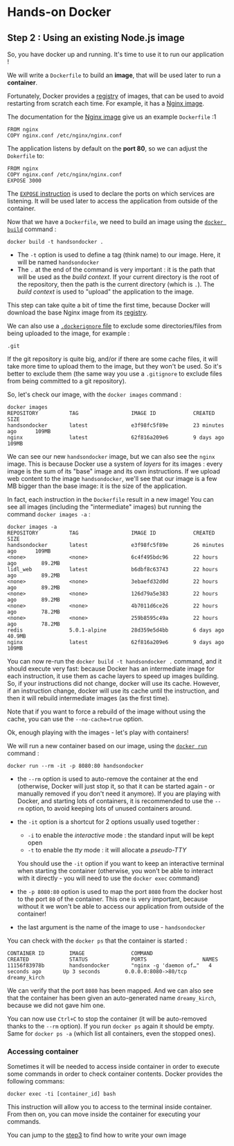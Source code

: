 # Hands-on Docker

## Step 2 : Using an existing Node.js image

So, you have docker up and running. It's time to use it to run our application !

We will write a `Dockerfile` to build an **image**, that will be used later to run a **container**.

Fortunately, Docker provides a [registry](https://registry.hub.docker.com/) of images, that can be used to avoid restarting from scratch each time. For example, it has a [Nginx image](https://registry.hub.docker.com/_/nginx/).

The documentation for the [Nginx image](https://registry.hub.docker.com/_/nginx/) give us an example `Dockerfile` :1

```
FROM nginx
COPY nginx.conf /etc/nginx/nginx.conf
```

The application listens by default on the **port 80**, so we can adjust the `Dokerfile` to:

```
FROM nginx
COPY nginx.conf /etc/nginx/nginx.conf
EXPOSE 3000
```

The [`EXPOSE` instruction](https://docs.docker.com/reference/builder/#expose) is used to declare the ports on which services are listening. It will be used later to access the application from outside of the container.

Now that we have a `Dockerfile`, we need to build an image using the [`docker build`](https://docs.docker.com/reference/commandline/cli/#build) command :

```
docker build -t handsondocker .
```

* The `-t` option is used to define a tag (think name) to our image. Here, it will be named `handsondocker`
* The `.` at the end of the command is very important : it is the path that will be used as the *build context*. If your current directory is the root of the repository, then the path is the current directory (which is `.`). The *build context* is used to "upload" the application to the image.

This step can take quite a bit of time the first time, because Docker will download the base Nginx image from its [registry](https://registry.hub.docker.com/).

We can also use a [`.dockerignore` file](https://docs.docker.com/reference/builder/#the-dockerignore-file) to exclude some directories/files from being uploaded to the image, for example :

```
.git
```

If the git repository is quite big, and/or if there are some cache files, it will take more time to upload them to the image, but they won't be used. So it's better to exclude them (the same way you use a `.gitignore` to exclude files from being committed to a git repository).

So, let's check our image, with the `docker images` command :

```
docker images
REPOSITORY          TAG                 IMAGE ID            CREATED             SIZE
handsondocker       latest              e3f98fc5f89e        23 minutes ago      109MB
nginx               latest              62f816a209e6        9 days ago          109MB
```

We can see our new `handsondocker` image, but we can also see the `nginx` image. This is because Docker use a system of *layers* for its images : every image is the sum of its "base" image and its own instructions.
If we upload web content to the image `handsondocker`, we'll see that our image is a few MB bigger than the base image: it is the size of the application.

In fact, each instruction in the `Dockerfile` result in a new image! You can see all images (including the "intermediate" images) but running the command `docker images -a` :

```
docker images -a
REPOSITORY          TAG                 IMAGE ID            CREATED             SIZE
handsondocker       latest              e3f98fc5f89e        26 minutes ago      109MB
<none>              <none>              6c4f495bdc96        22 hours ago        89.2MB
lidl_web            latest              b6dbf8c63743        22 hours ago        89.2MB
<none>              <none>              3ebaefd32d0d        22 hours ago        89.2MB
<none>              <none>              126d79a5e383        22 hours ago        89.2MB
<none>              <none>              4b7011d6ce26        22 hours ago        78.2MB
<none>              <none>              259b8595c49a        22 hours ago        78.2MB
redis               5.0.1-alpine        28d359e5d4bb        6 days ago          40.9MB
nginx               latest              62f816a209e6        9 days ago          109MB
```

You can now re-run the `docker build -t handsondocker .` command, and it should execute very fast: because Docker has an intermediate image for each instruction, it use them as cache layers to speed up images building. So, if your instructions did not change, docker will use its cache. However, if an instruction change, docker will use its cache until the instruction, and then it will rebuild intermediate images (as the first time).

Note that if you want to force a rebuild of the image without using the cache, you can use the `--no-cache=true` option.

Ok, enough playing with the images - let's play with containers!

We will run a new container based on our image, using the [`docker run`](https://docs.docker.com/reference/commandline/cli/#run) command :

```
docker run --rm -it -p 8080:80 handsondocker
```

* the `--rm` option is used to auto-remove the container at the end (otherwise, Docker will just stop it, so that it can be started again - or manually removed if you don't need it anymore). If you are playing with Docker, and starting lots of containers, it is recommended to use the `--rm` option, to avoid keeping lots of unused containers around.
* the `-it` option is a shortcut for 2 options usually used together :
  * `-i` to enable the *interactive* mode : the standard input will be kept open
  * `-t` to enable the *tty* mode : it will allocate a *pseudo-TTY*

  You should use the `-it` option if you want to keep an interactive terminal when starting the container (otherwise, you won't be able to interact with it directly - you will need to use the `docker exec` command)
* the `-p 8080:80` option is used to map the port `8080` from the docker host to the port `80` of the container. This one is very important, because without it we won't be able to access our application from outside of the container!
* the last argument is the name of the image to use - `handsondocker`

You can check with the `docker ps` that the container is started :

```
CONTAINER ID        IMAGE               COMMAND                  CREATED             STATUS              PORTS                  NAMES
11156f83978b        handsondocker       "nginx -g 'daemon of…"   4 seconds ago       Up 3 seconds        0.0.0.0:8080->80/tcp   dreamy_kirch
```

We can verify that the port `8080` has been mapped. And we can also see that the container has been given an auto-generated name `dreamy_kirch`, because we did not gave him one.

You can now use `Ctrl+C` to stop the container (it will be auto-removed thanks to the `--rm` option). If you run `docker ps` again it should be empty. Same for `docker ps -a` (which list all containers, even the stopped ones).

### Accessing container

Sometimes it will be needed to access inside container in order to execute some commands in order to check container contents. Docker provides the following commans:

```
docker exec -ti [container_id] bash
```

This instruction will allow you to access to the terminal inside container. From then on, you can move inside the container for executing your commands.


You can jump to the [step3](https://github.com/peppelin/hands-on-docker/tree/step3#readme) to find how to write your own image
